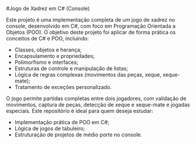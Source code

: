 #Jogo de Xadrez em C# (Console)

Este projeto é uma implementação completa de um jogo de xadrez no console, desenvolvido em C#, com foco em Programação Orientada a Objetos (POO).
O objetivo deste projeto foi aplicar de forma prática os conceitos de C# e POO, incluindo:

- Classes, objetos e herança;
- Encapsulamento e propriedades;
- Polimorfismo e interfaces;
- Estruturas de controle e manipulação de listas;
- Lógica de regras complexas (movimentos das peças, xeque, xeque-mate);
- Tratamento de exceções personalizado.

O jogo permite partidas completas entre dois jogadores, com validação de movimentos, captura de peças, detecção de xeque e xeque-mate e jogadas especiais. 
Este repositório é ideal para quem deseja estudar:
- Implementação prática de POO em C#;
- Lógica de jogos de tabuleiro;
- Estruturação de projetos de médio porte no console.

